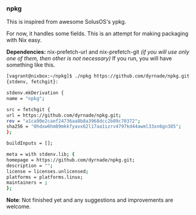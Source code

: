 ### npkg ###

This is inspired from awesome SolusOS's ypkg.

For now, it handles some fields. This is an attempt for making packaging with Nix easy.

**Dependencies:** nix-prefetch-url and nix-prefetch-git *(if you will use only one of them, then other is not necessary)*
If you run, you will have something like this.

```bash
[vagrant@nixbox:~/npkg]$ ./npkg https://github.com/dyrnade/npkg.git
{stdenv, fetchgit}:

stdenv.mkDerivation {
name = "npkg";

src = fetchgit {
url = https://github.com/dyrnade/npkg.git;
rev = "a1ca90e2caef24736aa8b8a3968dcc2b89c70372";
sha256 = "0hdxw6hm89mkkfyavx62l17aa1izrv4797kd44awml33xn6gn385";
};

buildInputs = [];

meta = with stdenv.lib; {
homepage = https://github.com/dyrnade/npkg.git;
description = "";
license = licenses.unlicensed;
platforms = platforms.linux;
maintainers = ;
};

```

**Note**: Not finished yet and any suggestions and improvements are welcome.
